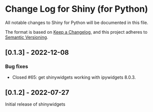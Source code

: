 # Change Log for Shiny (for Python)

All notable changes to Shiny for Python will be documented in this file.

The format is based on [Keep a Changelog](https://keepachangelog.com/en/1.0.0/),
and this project adheres to [Semantic Versioning](https://semver.org/spec/v2.0.0.html).

## [0.1.3] - 2022-12-08

### Bug fixes

* Closed #65: get shinywidgets working with ipywidgets 8.0.3.

## [0.1.2] - 2022-07-27

Initial release of shinywidgets

